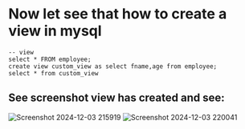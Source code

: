 # Now let see that how to create a view in mysql
```
-- view 
select * FROM employee;
create view custom_view as select fname,age from employee;
select * from custom_view
```
## See screenshot view has created and see:
![Screenshot 2024-12-03 215919](https://github.com/user-attachments/assets/9f8974e0-a4e9-41a2-afac-7d55df81591d)
![Screenshot 2024-12-03 220041](https://github.com/user-attachments/assets/a1a919bb-f5fa-4532-89d5-4076de838642)

